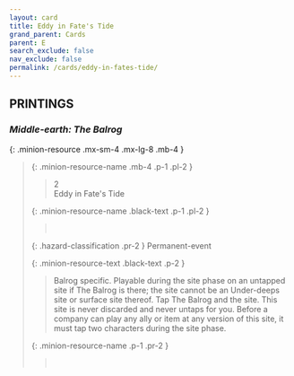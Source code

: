 ```yaml
---
layout: card
title: Eddy in Fate's Tide
grand_parent: Cards
parent: E
search_exclude: false
nav_exclude: false
permalink: /cards/eddy-in-fates-tide/
---
```


## PRINTINGS


### _Middle-earth: The Balrog_

{: .minion-resource .mx-sm-4 .mx-lg-8 .mb-4 }
> {: .minion-resource-name .mb-4 .p-1 .pl-2 }
> > <div class="hazard-mp">2</div>
> > <div class="card-name">Eddy in Fate's Tide</div>
>
> {: .minion-resource-name .black-text .p-1 .pl-2 }
> > &nbsp;
>
> {: .hazard-classification .pr-2 }
> Permanent-event
>
> {: .minion-resource-text .black-text .p-2 }
> > Balrog specific. Playable during the site phase on an untapped site if The Balrog is there; the site cannot be an Under-deeps site or surface site thereof. Tap The Balrog and the site. This site is never discarded and never untaps for you. Before a company can play any ally or item at any version of this site, it must tap two characters during the site phase. 
> 
> {: .minion-resource-name .p-1 .pr-2 }
> > <div class="card-shield"></div>
> > <div class="card-corruption-white">&nbsp;</div>
